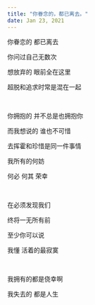 ```yaml
---
title: "你眷念的，都已离去。"
date: Jan 23, 2021
---
```


你眷恋的 都已离去

你问过自己无数次

想放弃的 眼前全在这里

超脱和追求时常是混在一起

<br>



你拥抱的 并不总是也拥抱你

而我想说的 谁也不可惜

去挥霍和珍惜是同一件事情

我所有的何妨

何必 何其 荣幸


<br>


在必须发现我们

终将一无所有前

至少你可以说

我懂 活着的最寂寞

<br>

我拥有的都是侥幸啊

我失去的 都是人生
